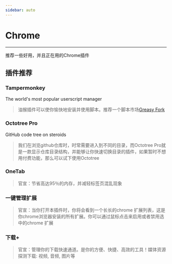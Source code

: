 ```yaml
---
sidebar: auto
---
```


# Chrome
***
推荐一些好用，并且正在用的Chrome插件

## 插件推荐

### Tampermonkey
The world's most popular userscript manager
> 油猴插件可以使你愉快地安装并使用脚本。推荐一个脚本市场[Greasy Fork](https://greasyfork.org/zh-CN)

### Octotree Pro
GitHub code tree on steroids
> 我们在浏览github仓库时，时常需要进入到不同的目录，而Octotree Pro就是一款显示仓库目录结构，并能够让你快速切换目录的插件，如果暂时不想用付费功能，那么可以试下使用Octotree

### OneTab
> 官宣：节省高达95％的内存，并减轻标签页混乱现象

### 一键管理扩展
> 官宣：当你打开本插件时，你将会看到一个长长的chrome 扩展列表，这是你chrome浏览器安装的所有扩展。你可以通过鼠标点击来启用或者禁用选中的chrome 扩展

### 下载+
> 官宣：管理你的下载快速通道。是你的方便、快捷、高效的工具！媒体资源探测下载: 视频, 音频, 图片等
